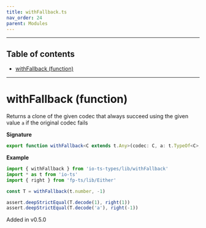 ```yaml
---
title: withFallback.ts
nav_order: 24
parent: Modules
---
```


---

<h2 class="text-delta">Table of contents</h2>

- [withFallback (function)](#withfallback-function)

---

# withFallback (function)

Returns a clone of the given codec that always succeed using the given value `a` if the original codec fails

**Signature**

```ts
export function withFallback<C extends t.Any>(codec: C, a: t.TypeOf<C>, name = `withFallback(${codec.name})`): C { ... }
```

**Example**

```ts
import { withFallback } from 'io-ts-types/lib/withFallback'
import * as t from 'io-ts'
import { right } from 'fp-ts/lib/Either'

const T = withFallback(t.number, -1)

assert.deepStrictEqual(T.decode(1), right(1))
assert.deepStrictEqual(T.decode('a'), right(-1))
```

Added in v0.5.0
